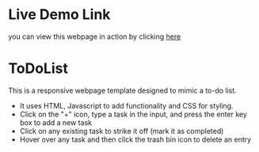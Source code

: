 # Live Demo Link
you can view this webpage in action by clicking [here](https://haris-afzal.github.io/ToDoList/)

# ToDoList
This is a responsive webpage template designed to mimic a to-do list. 
* It uses HTML, Javascript to add functionality and CSS for styling.
* Click on the "+" icon, type a task in the input, and press the enter key box to add a new task
* Click on any existing task to strike it off (mark it as completed)
* Hover over any task and then click the trash bin icon to delete an entry


